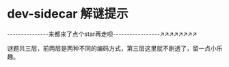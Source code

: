 # dev-sidecar 解谜提示


---------------来都来了点个star再走呗-----------------↗↗↗↗↗↗↗↗



谜题共三层，前两层是两种不同的编码方式，第三层这里就不剧透了，留一点小乐趣。


